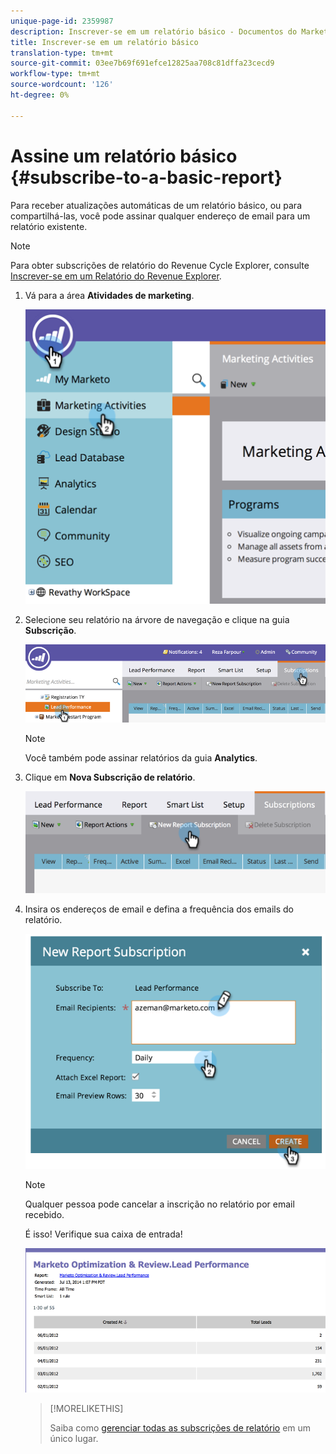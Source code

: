 ```yaml
---
unique-page-id: 2359987
description: Inscrever-se em um relatório básico - Documentos do Marketing - Documentação do produto
title: Inscrever-se em um relatório básico
translation-type: tm+mt
source-git-commit: 03ee7b69f691efce12825aa708c81dffa23cecd9
workflow-type: tm+mt
source-wordcount: '126'
ht-degree: 0%

---
```



# Assine um relatório básico {#subscribe-to-a-basic-report}

Para receber atualizações automáticas de um relatório básico, ou para compartilhá-las, você pode assinar qualquer endereço de email para um relatório existente.

>[!NOTE]
>
>Para obter subscrições de relatório do Revenue Cycle Explorer, consulte [Inscrever-se em um Relatório do Revenue Explorer](/help/marketo/product-docs/reporting/revenue-cycle-analytics/revenue-explorer/subscribe-to-a-revenue-explorer-report.md).

1. Vá para a área **Atividades de marketing**.

   ![](assets/image2014-9-16-10-3a31-3a54.png)

1. Selecione seu relatório na árvore de navegação e clique na guia **Subscrição**.

   ![](assets/image2014-9-16-10-3a32-3a1.png)

   >[!NOTE]
   >
   >Você também pode assinar relatórios da guia **Analytics**.

1. Clique em **Nova Subscrição de relatório**.

   ![](assets/image2014-9-16-10-3a32-3a24.png)

1. Insira os endereços de email e defina a frequência dos emails do relatório.

   ![](assets/image2014-9-16-10-3a32-3a31.png)

   >[!NOTE]
   >
   >Qualquer pessoa pode cancelar a inscrição no relatório por email recebido.

   É isso! Verifique sua caixa de entrada!

   ![](assets/image2014-9-16-10-3a32-3a49.png)

   >[!MORELIKETHIS]
   >
   >Saiba como [gerenciar todas as subscrições de relatório](/help/marketo/product-docs/reporting/basic-reporting/report-subscriptions/manage-report-subscriptions.md) em um único lugar.
